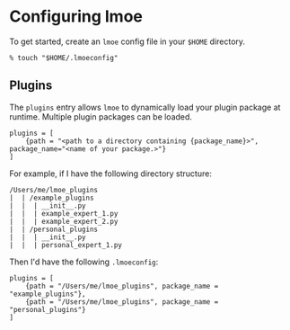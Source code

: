 # Configuring lmoe

To get started, create an `lmoe` config file in your `$HOME` directory.

```
% touch "$HOME/.lmoeconfig"
```

## Plugins

The `plugins` entry allows `lmoe` to dynamically load your plugin package at runtime. Multiple
plugin packages can be loaded.

```
plugins = [
    {path = "<path to a directory containing {package_name}>", package_name="<name of your package.>"}
]
```

For example, if I have the following directory structure:

```
/Users/me/lmoe_plugins
|  | /example_plugins
|  |  | __init__.py
|  |  | example_expert_1.py
|  |  | example_expert_2.py
|  | /personal_plugins
|  |  | __init__.py
|  |  | personal_expert_1.py
```

Then I'd have the following `.lmoeconfig`:

```
plugins = [
    {path = "/Users/me/lmoe_plugins", package_name = "example_plugins"},
    {path = "/Users/me/lmoe_plugins", package_name = "personal_plugins"}
]
```

